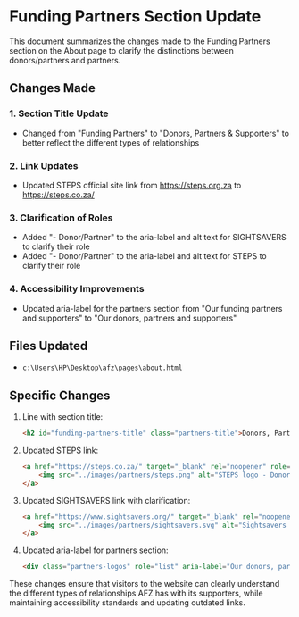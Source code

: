 # Funding Partners Section Update

This document summarizes the changes made to the Funding Partners section on the About page to clarify the distinctions between donors/partners and partners.

## Changes Made

### 1. Section Title Update
- Changed from "Funding Partners" to "Donors, Partners & Supporters" to better reflect the different types of relationships

### 2. Link Updates
- Updated STEPS official site link from https://steps.org.za to https://steps.co.za/

### 3. Clarification of Roles
- Added "- Donor/Partner" to the aria-label and alt text for SIGHTSAVERS to clarify their role
- Added "- Donor/Partner" to the aria-label and alt text for STEPS to clarify their role

### 4. Accessibility Improvements
- Updated aria-label for the partners section from "Our funding partners and supporters" to "Our donors, partners and supporters"

## Files Updated

- `c:\Users\HP\Desktop\afz\pages\about.html`

## Specific Changes

1. Line with section title:
   ```html
   <h2 id="funding-partners-title" class="partners-title">Donors, Partners & Supporters</h2>
   ```

2. Updated STEPS link:
   ```html
   <a href="https://steps.co.za/" target="_blank" rel="noopener" role="listitem" aria-label="STEPS Clubfoot Care - Donor/Partner">
       <img src="../images/partners/steps.png" alt="STEPS logo - Donor/Partner">
   </a>
   ```

3. Updated SIGHTSAVERS link with clarification:
   ```html
   <a href="https://www.sightsavers.org/" target="_blank" rel="noopener" role="listitem" aria-label="Sightsavers - Donor/Partner">
       <img src="../images/partners/sightsavers.svg" alt="Sightsavers logo - Donor/Partner">
   </a>
   ```

4. Updated aria-label for partners section:
   ```html
   <div class="partners-logos" role="list" aria-label="Our donors, partners and supporters">
   ```

These changes ensure that visitors to the website can clearly understand the different types of relationships AFZ has with its supporters, while maintaining accessibility standards and updating outdated links.